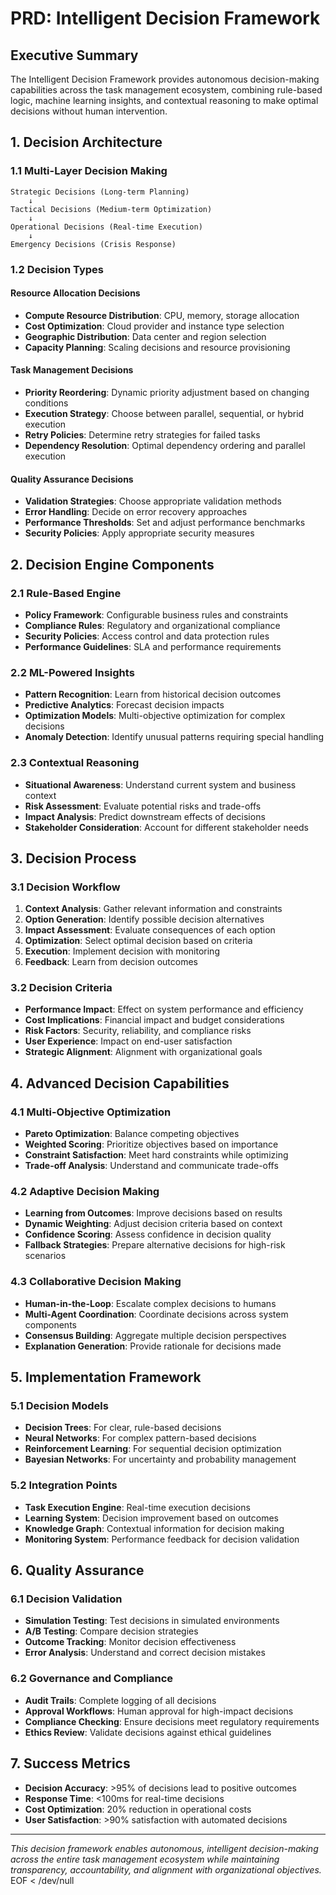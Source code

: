 # PRD: Intelligent Decision Framework

## Executive Summary

The Intelligent Decision Framework provides autonomous decision-making capabilities across the task management ecosystem, combining rule-based logic, machine learning insights, and contextual reasoning to make optimal decisions without human intervention.

## 1. Decision Architecture

### 1.1 Multi-Layer Decision Making
```
Strategic Decisions (Long-term Planning)
    ↓
Tactical Decisions (Medium-term Optimization)
    ↓
Operational Decisions (Real-time Execution)
    ↓
Emergency Decisions (Crisis Response)
```

### 1.2 Decision Types

#### Resource Allocation Decisions
- **Compute Resource Distribution**: CPU, memory, storage allocation
- **Cost Optimization**: Cloud provider and instance type selection
- **Geographic Distribution**: Data center and region selection
- **Capacity Planning**: Scaling decisions and resource provisioning

#### Task Management Decisions
- **Priority Reordering**: Dynamic priority adjustment based on changing conditions
- **Execution Strategy**: Choose between parallel, sequential, or hybrid execution
- **Retry Policies**: Determine retry strategies for failed tasks
- **Dependency Resolution**: Optimal dependency ordering and parallel execution

#### Quality Assurance Decisions
- **Validation Strategies**: Choose appropriate validation methods
- **Error Handling**: Decide on error recovery approaches
- **Performance Thresholds**: Set and adjust performance benchmarks
- **Security Policies**: Apply appropriate security measures

## 2. Decision Engine Components

### 2.1 Rule-Based Engine
- **Policy Framework**: Configurable business rules and constraints
- **Compliance Rules**: Regulatory and organizational compliance
- **Security Policies**: Access control and data protection rules
- **Performance Guidelines**: SLA and performance requirements

### 2.2 ML-Powered Insights
- **Pattern Recognition**: Learn from historical decision outcomes
- **Predictive Analytics**: Forecast decision impacts
- **Optimization Models**: Multi-objective optimization for complex decisions
- **Anomaly Detection**: Identify unusual patterns requiring special handling

### 2.3 Contextual Reasoning
- **Situational Awareness**: Understand current system and business context
- **Risk Assessment**: Evaluate potential risks and trade-offs
- **Impact Analysis**: Predict downstream effects of decisions
- **Stakeholder Consideration**: Account for different stakeholder needs

## 3. Decision Process

### 3.1 Decision Workflow
1. **Context Analysis**: Gather relevant information and constraints
2. **Option Generation**: Identify possible decision alternatives
3. **Impact Assessment**: Evaluate consequences of each option
4. **Optimization**: Select optimal decision based on criteria
5. **Execution**: Implement decision with monitoring
6. **Feedback**: Learn from decision outcomes

### 3.2 Decision Criteria
- **Performance Impact**: Effect on system performance and efficiency
- **Cost Implications**: Financial impact and budget considerations
- **Risk Factors**: Security, reliability, and compliance risks
- **User Experience**: Impact on end-user satisfaction
- **Strategic Alignment**: Alignment with organizational goals

## 4. Advanced Decision Capabilities

### 4.1 Multi-Objective Optimization
- **Pareto Optimization**: Balance competing objectives
- **Weighted Scoring**: Prioritize objectives based on importance
- **Constraint Satisfaction**: Meet hard constraints while optimizing
- **Trade-off Analysis**: Understand and communicate trade-offs

### 4.2 Adaptive Decision Making
- **Learning from Outcomes**: Improve decisions based on results
- **Dynamic Weighting**: Adjust decision criteria based on context
- **Confidence Scoring**: Assess confidence in decision quality
- **Fallback Strategies**: Prepare alternative decisions for high-risk scenarios

### 4.3 Collaborative Decision Making
- **Human-in-the-Loop**: Escalate complex decisions to humans
- **Multi-Agent Coordination**: Coordinate decisions across system components
- **Consensus Building**: Aggregate multiple decision perspectives
- **Explanation Generation**: Provide rationale for decisions made

## 5. Implementation Framework

### 5.1 Decision Models
- **Decision Trees**: For clear, rule-based decisions
- **Neural Networks**: For complex pattern-based decisions
- **Reinforcement Learning**: For sequential decision optimization
- **Bayesian Networks**: For uncertainty and probability management

### 5.2 Integration Points
- **Task Execution Engine**: Real-time execution decisions
- **Learning System**: Decision improvement based on outcomes
- **Knowledge Graph**: Contextual information for decision making
- **Monitoring System**: Performance feedback for decision validation

## 6. Quality Assurance

### 6.1 Decision Validation
- **Simulation Testing**: Test decisions in simulated environments
- **A/B Testing**: Compare decision strategies
- **Outcome Tracking**: Monitor decision effectiveness
- **Error Analysis**: Understand and correct decision mistakes

### 6.2 Governance and Compliance
- **Audit Trails**: Complete logging of all decisions
- **Approval Workflows**: Human approval for high-impact decisions
- **Compliance Checking**: Ensure decisions meet regulatory requirements
- **Ethics Review**: Validate decisions against ethical guidelines

## 7. Success Metrics
- **Decision Accuracy**: >95% of decisions lead to positive outcomes
- **Response Time**: <100ms for real-time decisions
- **Cost Optimization**: 20% reduction in operational costs
- **User Satisfaction**: >90% satisfaction with automated decisions

---

*This decision framework enables autonomous, intelligent decision-making across the entire task management ecosystem while maintaining transparency, accountability, and alignment with organizational objectives.*
EOF < /dev/null